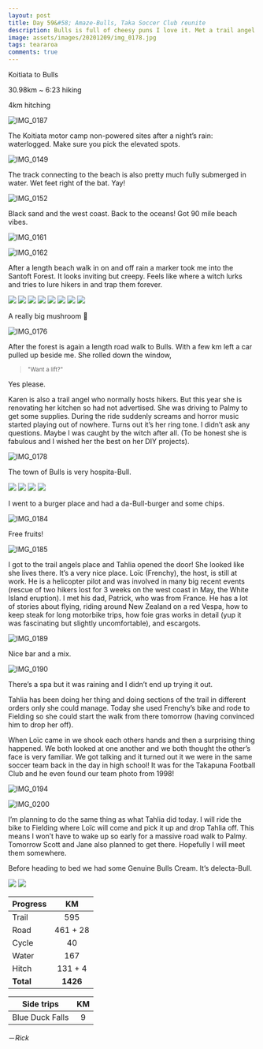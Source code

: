 ```yaml
---
layout: post
title: Day 59&#58; Amaze-Bulls, Taka Soccer Club reunite
description: Bulls is full of cheesy puns I love it. Met a trail angel with a surprising connection to my past! Click here to find out more!
image: assets/images/20201209/img_0178.jpg
tags: teararoa
comments: true
---
```


Koitiata to Bulls

30.98km ~ 6:23 hiking

4km hitching

![IMG_0187](/assets/images/20201209/img_0187.jpg)

The Koitiata motor camp non-powered sites after a night’s rain: waterlogged. Make sure you pick the elevated spots.

![IMG_0149](/assets/images/20201209/img_0149.jpg)

The track connecting to the beach is also pretty much fully submerged in water. Wet feet right of the bat. Yay!

![IMG_0152](/assets/images/20201209/img_0152.jpg)

Black sand and the west coast. Back to the oceans! Got 90 mile beach vibes. 

![IMG_0161](/assets/images/20201209/img_0161.jpg)

![IMG_0162](/assets/images/20201209/img_0162.jpg)

After a length beach walk in on and off rain a marker took me into the Santoft Forest. It looks inviting but creepy. Feels like where a witch lurks and tries to lure hikers in and trap them forever. 

<div class="gallery" data-columns="2">
  <img src="/assets/images/20201209/img_0164.jpg">
  <img src="/assets/images/20201209/img_0165.jpg">
  <img src="/assets/images/20201209/img_0168.jpg">
  <img src="/assets/images/20201209/img_0169.jpg">
  <img src="/assets/images/20201209/img_0170.jpg">
  <img src="/assets/images/20201209/img_0171.jpg">
  <img src="/assets/images/20201209/img_0172.jpg">
  <img src="/assets/images/20201209/img_0175.jpg">
</div>

A really big mushroom 🍄 

![IMG_0176](/assets/images/20201209/img_0176.jpg)

After the forest is again a length road walk to Bulls. With a few km left a car pulled up beside me. She rolled down the window,

<blockquote><small>"Want a lift?"</small></blockquote>

Yes please. 

Karen is also a trail angel who normally hosts hikers. But this year she is renovating her kitchen so had not advertised. She was driving to Palmy to get some supplies. During the ride suddenly screams and horror music started playing out of nowhere. Turns out it’s her ring tone. I didn’t ask any questions. Maybe I was caught by the witch after all. (To be honest she is fabulous and I wished her the best on her DIY projects). 

![IMG_0178](/assets/images/20201209/img_0178.jpg)

The town of Bulls is very hospita-Bull.

<div class="gallery" data-columns="2">
  <img src="/assets/images/20201209/img_0180.jpg">
  <img src="/assets/images/20201209/img_0181.jpg">
  <img src="/assets/images/20201209/img_0182.jpg">
  <img src="/assets/images/20201209/img_0183.jpg">
</div>

I went to a burger place and had a da-Bull-burger and some chips. 

![IMG_0184](/assets/images/20201209/img_0184.jpg)

Free fruits!

![IMG_0185](/assets/images/20201209/img_0185.jpg)

I got to the trail angels place and Tahlia opened the door! She looked like she lives there. It’s a very nice place. Loïc (Frenchy), the host, is still at work. He is a helicopter pilot and was involved in many big recent events (rescue of two hikers lost for 3 weeks on the west coast in May, the White Island eruption). I met his dad, Patrick, who was from France. He has a lot of stories about flying, riding around New Zealand on a red Vespa, how to keep steak for long motorbike trips, how foie gras works in detail (yup it was fascinating but slightly uncomfortable), and escargots. 

![IMG_0189](/assets/images/20201209/img_0189.jpg)

Nice bar and a mix. 

![IMG_0190](/assets/images/20201209/img_0190.jpg)

There’s a spa but it was raining and I didn’t end up trying it out. 

Tahlia has been doing her thing and doing sections of the trail in different orders only she could manage. Today she used Frenchy’s bike and rode to Fielding so she could start the walk from there tomorrow (having convinced him to drop her off).

When Loïc came in we shook each others hands and then a surprising thing happened. We both looked at one another and we both thought the other’s face is very familiar. We got talking and it turned out it we were in the same soccer team back in the day in high school! It was for the Takapuna Football Club and he even found our team photo from 1998!

![IMG_0194](/assets/images/20201209/img_0194.jpg)

![IMG_0200](/assets/images/20201209/img_0200.jpg)

I’m planning to do the same thing as what Tahlia did today. I will ride the bike to Fielding where Loïc will come and pick it up and drop Tahlia off. This means I won’t have to wake up so early for a massive road walk to Palmy. Tomorrow Scott and Jane also planned to get there. Hopefully I will meet them somewhere. 

Before heading to bed we had some Genuine Bulls Cream. It’s delecta-Bull.

<div class="gallery" data-columns="2">
  <img src="/assets/images/20201209/img_0195.jpg">
  <img src="/assets/images/20201209/img_0196.jpg">
</div>

 
| Progress | KM |
| ---- |:----:|
| Trail | 595 |
| Road | 461 + 28 |
| Cycle | 40 |
| Water | 167 |
| Hitch | 131 + 4 |
| **Total** | **1426** |

| Side trips | KM |
| ---- |:----:|
| Blue Duck Falls | 9 |




－_Rick_